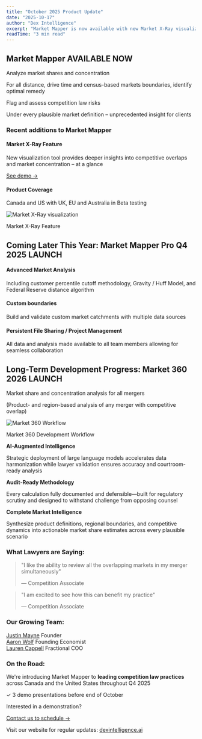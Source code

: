 ```yaml
---
title: "October 2025 Product Update"
date: "2025-10-17"
author: "Dex Intelligence"
excerpt: "Market Mapper is now available with new Market X-Ray visualization, plus updates on Market Mapper Pro and Market 360 development."
readTime: "3 min read"
---
```


<div class="bg-gradient-to-r from-brand/20 to-transparent border-l-4 border-brand p-6 rounded-r-lg mb-6">
<h2 class="text-4xl font-bold text-white mb-4">Market Mapper <span class="inline-block bg-brand text-black text-xs font-bold px-3 py-1 rounded-full ml-2 align-middle">AVAILABLE NOW</span></h2>

<p class="text-white font-semibold mb-2">Analyze market shares and concentration</p>
<p class="text-gray-300 text-sm mb-4">For all distance, drive time and census-based markets boundaries, identify optimal remedy</p>

<p class="text-white font-semibold mb-2">Flag and assess competition law risks</p>
<p class="text-gray-300 text-sm">Under every plausible market definition – unprecedented insight for clients</p>
</div>

<h3 class="text-2xl font-bold text-white mb-4">Recent additions to Market Mapper</h3>

<div class="grid grid-cols-1 md:grid-cols-2 gap-4 mb-6">
<div class="bg-black/40 border border-brand/30 p-4 rounded-lg hover:border-brand transition-all hover:shadow-lg">
<h4 class="text-brand text-lg font-bold mb-2">Market X-Ray Feature</h4>
<p class="text-gray-300 text-sm mb-2">New visualization tool provides deeper insights into competitive overlaps and market concentration – at a glance</p>
<a href="/demos/market-xray" class="text-brand hover:text-white text-sm font-medium inline-block">See demo →</a>
</div>

<div class="bg-black/40 border border-brand/30 p-4 rounded-lg hover:border-brand transition-all hover:shadow-lg">
<h4 class="text-brand text-lg font-bold mb-2">Product Coverage</h4>
<p class="text-gray-300 text-sm">Canada and US with UK, EU and Australia in Beta testing</p>
</div>
</div>

<div class="mb-8">
<img src="/market-xray-screenshot.png" alt="Market X-Ray visualization" class="w-full rounded-lg border border-brand/30" />
<p class="text-gray-400 italic text-sm text-center mt-2">Market X-Ray Feature</p>
</div>

<div class="my-8"></div>

<div class="bg-black border-2 border-brand/40 p-6 rounded-lg">

<h2 class="text-4xl font-bold text-brand mb-4">Coming Later This Year: Market Mapper Pro <span class="inline-block bg-brand text-black text-xs font-bold px-3 py-1 rounded-full ml-2 align-middle">Q4 2025 LAUNCH</span></h2>

<div class="space-y-3 mt-6">
<div class="bg-black/40 border border-brand/30 p-4 rounded-lg hover:border-brand transition-all hover:shadow-lg">
<h4 class="text-brand text-lg font-bold mb-2">Advanced Market Analysis</h4>
<p class="text-gray-300 text-sm">Including customer percentile cutoff methodology, Gravity / Huff Model, and Federal Reserve distance algorithm</p>
</div>

<div class="bg-black/40 border border-brand/30 p-4 rounded-lg hover:border-brand transition-all hover:shadow-lg">
<h4 class="text-brand text-lg font-bold mb-2">Custom boundaries</h4>
<p class="text-gray-300 text-sm">Build and validate custom market catchments with multiple data sources</p>
</div>

<div class="bg-black/40 border border-brand/30 p-4 rounded-lg hover:border-brand transition-all hover:shadow-lg">
<h4 class="text-brand text-lg font-bold mb-2">Persistent File Sharing / Project Management</h4>
<p class="text-gray-300 text-sm">All data and analysis made available to all team members allowing for seamless collaboration</p>
</div>
</div>

</div>

<div class="mb-12"></div>

<div class="bg-black border-2 border-brand/40 p-6 rounded-lg">

<h2 class="text-4xl font-bold text-brand mb-4">Long-Term Development Progress: Market 360 <span class="inline-block bg-brand text-black text-xs font-bold px-3 py-1 rounded-full ml-2 align-middle">2026 LAUNCH</span></h2>

<p class="text-white font-semibold mb-2 mt-3">Market share and concentration analysis for all mergers</p>
<p class="text-gray-300 text-sm mb-4">(Product- and region-based analysis of any merger with competitive overlap)</p>

<div class="my-4">
<img src="/market-360-workflow.png" alt="Market 360 Workflow" class="w-full rounded-lg border border-brand/30" />
<p class="text-gray-400 italic text-sm text-center mt-2">Market 360 Development Workflow</p>
</div>

<div class="grid grid-cols-1 md:grid-cols-3 gap-4 mt-6">
<div class="text-center p-4 bg-black/40 rounded-lg border border-brand/30 hover:border-brand transition-all hover:shadow-lg">
<strong class="text-brand block mb-2 text-lg font-bold">AI-Augmented Intelligence</strong>
<p class="text-gray-300 text-sm">Strategic deployment of large language models accelerates data harmonization while lawyer validation ensures accuracy and courtroom-ready analysis</p>
</div>
<div class="text-center p-4 bg-black/40 rounded-lg border border-brand/30 hover:border-brand transition-all hover:shadow-lg">
<strong class="text-brand block mb-2 text-lg font-bold">Audit-Ready Methodology</strong>
<p class="text-gray-300 text-sm">Every calculation fully documented and defensible—built for regulatory scrutiny and designed to withstand challenge from opposing counsel</p>
</div>
<div class="text-center p-4 bg-black/40 rounded-lg border border-brand/30 hover:border-brand transition-all hover:shadow-lg">
<strong class="text-brand block mb-2 text-lg font-bold">Complete Market Intelligence</strong>
<p class="text-gray-300 text-sm">Synthesize product definitions, regional boundaries, and competitive dynamics into actionable market share estimates across every plausible scenario</p>
</div>
</div>

</div>

<div class="mb-10"></div>

<div class="bg-black/40 border-l-4 border-brand p-4 rounded-r-lg">

<h3 class="text-2xl font-bold text-white mb-4">What Lawyers are Saying:</h3>

<div class="space-y-3 mt-4">
<blockquote class="bg-neutral-900/50 p-4 rounded-lg border border-brand/20">
<p class="text-gray-200 italic text-base mb-2">"I like the ability to review all the overlapping markets in my merger simultaneously"</p>
<footer class="text-gray-400 text-sm">— Competition Associate</footer>
</blockquote>

<blockquote class="bg-neutral-900/50 p-4 rounded-lg border border-brand/20">
<p class="text-gray-200 italic text-base mb-2">"I am excited to see how this can benefit my practice"</p>
<footer class="text-gray-400 text-sm">— Competition Associate</footer>
</blockquote>
</div>

</div>

<div class="mb-10"></div>

<div class="grid grid-cols-1 md:grid-cols-2 gap-4">

<div class="bg-black/70 border border-brand/30 p-6 rounded-lg">

<h3 class="text-xl font-bold text-brand mb-4">Our Growing Team:</h3>

<div class="space-y-3">
<div class="flex items-center gap-3">
<div class="w-2 h-2 bg-brand rounded-full"></div>
<div>
<a href="https://www.linkedin.com/in/justinmayne/" class="text-white hover:text-brand font-semibold text-base transition-colors">Justin Mayne</a>
<span class="text-gray-400 text-sm block">Founder</span>
</div>
</div>
<div class="flex items-center gap-3">
<div class="w-2 h-2 bg-brand rounded-full"></div>
<div>
<a href="https://www.linkedin.com/in/aaronwolf/" class="text-white hover:text-brand font-semibold text-base transition-colors">Aaron Wolf</a>
<span class="text-gray-400 text-sm block">Founding Economist</span>
</div>
</div>
<div class="flex items-center gap-3">
<div class="w-2 h-2 bg-brand rounded-full"></div>
<div>
<a href="https://www.linkedin.com/in/laurencappell/" class="text-white hover:text-brand font-semibold text-base transition-colors">Lauren Cappell</a>
<span class="text-gray-400 text-sm block">Fractional COO</span>
</div>
</div>
</div>

</div>

<div class="bg-black/70 border border-brand/30 p-6 rounded-lg">

<h3 class="text-xl font-bold text-brand mb-4">On the Road:</h3>

<p class="text-gray-300 text-sm mb-4">We're introducing Market Mapper to <strong class="text-white">leading competition law practices</strong> across Canada and the United States throughout Q4 2025</p>

<div class="bg-brand/10 border border-brand/40 p-4 rounded-lg">
<p class="text-gray-300 text-sm mb-2">✓ 3 demo presentations before end of October</p>
<p class="text-gray-300 text-sm mb-3">Interested in a demonstration?</p>
<a href="/contact" class="inline-block bg-brand text-black px-4 py-2 rounded text-sm font-bold hover:bg-[#d68c3f] transition-colors">Contact us to schedule →</a>
</div>

</div>

</div>

<div class="mb-10"></div>

<div class="text-center p-6 bg-gradient-to-r from-transparent via-brand/20 to-transparent rounded-lg border-t border-b border-brand/30">
<p class="text-gray-300 text-base font-medium">Visit our website for regular updates: <a href="https://dexintelligence.ai" class="text-brand hover:text-white font-bold transition-colors">dexintelligence.ai</a></p>
</div>
